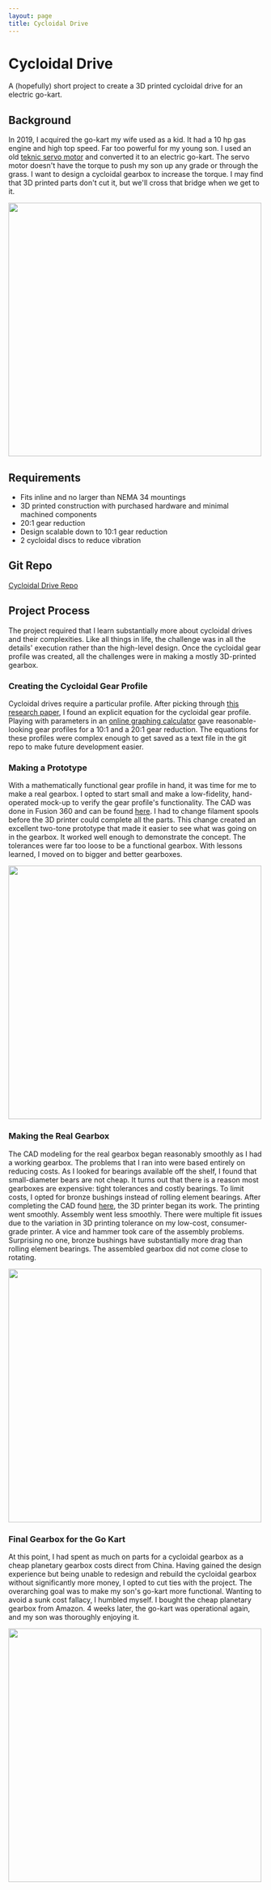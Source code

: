 ```yaml
---
layout: page
title: Cycloidal Drive
---
```

# Cycloidal Drive
A (hopefully) short project to create a 3D printed cycloidal drive for an electric go-kart.

## Background
In 2019, I acquired the go-kart my wife used as a kid.  It had a 10 hp gas engine and high top speed.  Far too powerful for my young son.  I used an old [teknic servo motor](https://www.teknic.com/model-info/CPM-MCVC-3432P-RLS/) and converted it to an electric go-kart.  The servo motor doesn't have the torque to push my son up any grade or through the grass.  I want to design a cycloidal gearbox to increase the torque.  I may find that 3D printed parts don't cut it, but we'll cross that bridge when we get to it.

<img src="../assets/img/gokart.jpg" width="500">

## Requirements
- Fits inline and no larger than NEMA 34 mountings
- 3D printed construction with purchased hardware and minimal machined components
- 20:1 gear reduction
- Design scalable down to 10:1 gear reduction
- 2 cycloidal discs to reduce vibration

## Git Repo
[Cycloidal Drive Repo](https://github.com/pburgeson/cycloidaldrive)

## Project Process
The project required that I learn substantially more about cycloidal drives and their complexities.  Like all things in life, the challenge was in all the details' execution rather than the high-level design.  Once the cycloidal gear profile was created, all the challenges were in making a mostly 3D-printed gearbox.

### Creating the Cycloidal Gear Profile
Cycloidal drives require a particular profile.  After picking through [this research paper](https://www.researchgate.net/publication/324392041_Determination_of_Real_Clearances_Between_Cycloidal_Speed_Reducer_Elements_by_the_Application_of_Heuristic_Optimization), I found an explicit equation for the cycloidal gear profile.  Playing with parameters in an [online graphing calculator](https://www.desmos.com/calculator) gave reasonable-looking gear profiles for a 10:1 and a 20:1 gear reduction.  The equations for these profiles were complex enough to get saved as a text file in the git repo to make future development easier.

### Making a Prototype
With a mathematically functional gear profile in hand, it was time for me to make a real gearbox.  I opted to start small and make a low-fidelity, hand-operated mock-up to verify the gear profile's functionality.  The CAD was done in Fusion 360 and can be found [here](https://a360.co/2CluaLq).  I had to change filament spools before the 3D printer could complete all the parts.  This change created an excellent two-tone prototype that made it easier to see what was going on in the gearbox.  It worked well enough to demonstrate the concept.  The tolerances were far too loose to be a functional gearbox.  With lessons learned, I moved on to bigger and better gearboxes.

<img src="../assets/img/Hand_Turned_Rear.jpg" width="500">

### Making the Real Gearbox
The CAD modeling for the real gearbox began reasonably smoothly as I had a working gearbox.  The problems that I ran into were based entirely on reducing costs.  As I looked for bearings available off the shelf, I found that small-diameter bears are not cheap.  It turns out that there is a reason most gearboxes are expensive: tight tolerances and costly bearings.  To limit costs, I opted for bronze bushings instead of rolling element bearings.  After completing the CAD found [here](https://a360.co/33AocBz), the 3D printer began its work.  The printing went smoothly.  Assembly went less smoothly.  There were multiple fit issues due to the variation in 3D printing tolerance on my low-cost, consumer-grade printer.  A vice and hammer took care of the assembly problems.  Surprising no one, bronze bushings have substantially more drag than rolling element bearings.  The assembled gearbox did not come close to rotating.

<img src="../assets/img/cycloidal_final_parts.jpg" width="500">

### Final Gearbox for the Go Kart
At this point, I had spent as much on parts for a cycloidal gearbox as a cheap planetary gearbox costs direct from China.  Having gained the design experience but being unable to redesign and rebuild the cycloidal gearbox without significantly more money, I opted to cut ties with the project.  The overarching goal was to make my son's go-kart more functional.  Wanting to avoid a sunk cost fallacy, I humbled myself. I bought the cheap planetary gearbox from Amazon.  4 weeks later, the go-kart was operational again, and my son was thoroughly enjoying it.

<img src="../assets/img/cycloidal_alternative.jpg" width="500">
